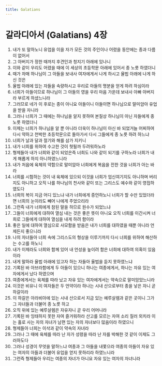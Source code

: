 ```yaml
---
title: Galatians
---
```


# 갈라디아서 (Galatians) 4장
1. 내가 또 말하노니 유업을 이을 자가 모든 것의 주인이나 어렸을 동안에는 종과 다름이 없어서
1. 그 아버지가 정한 때까지 후견인과 청지기 아래에 있나니
1. 이와 같이 우리도 어렸을 때에 이 세상의 초등학문 아래에 있어서 종 노릇 하였더니
1. 때가 차매 하나님이 그 아들을 보내사 여자에게서 나게 하시고 율법 아래에 나게 하신 것은
1. 율법 아래에 있는 자들을 속량하시고 우리로 아들의 명분을 얻게 하려 하심이라
1. 너희가 아들이므로 하나님이 그 아들의 영을 우리 마음 가운데 보내사 아빠 아버지라 부르게 하셨느니라
1. 그러므로 네가 이 후로는 종이 아니요 아들이니 아들이면 하나님으로 말미암아 유업을 받을 자니라
1. 그러나 너희가 그 때에는 하나님을 알지 못하여 본질상 하나님이 아닌 자들에게 종 노릇 하였더니
1. 이제는 너희가 하나님을 알 뿐 아니라 더욱이 하나님이 아신 바 되었거늘 어찌하여 다시 약하고 천박한 초등학문으로 돌아가서 다시 그들에게 종 노릇 하려 하느냐
1. 너희가 날과 달과 절기와 해를 삼가 지키니
1. 내가 너희를 위하여 수고한 것이 헛될까 두려워하노라
1. 형제들아 내가 너희와 같이 되었은즉 너희도 나와 같이 되기를 구하노라 너희가 내게 해롭게 하지 아니하였느니라
1. 내가 처음에 육체의 약함으로 말미암아 너희에게 복음을 전한 것을 너희가 아는 바라
1. 너희를 시험하는 것이 내 육체에 있으되 이것을 너희가 업신여기지도 아니하며 버리지도 아니하고 오직 나를 하나님의 천사와 같이 또는 그리스도 예수와 같이 영접하였도다
1. 너희의 복이 지금 어디 있느냐 내가 너희에게 증언하노니 너희가 할 수만 있었더라면 너희의 눈이라도 빼어 나에게 주었으리라
1. 그런즉 내가 너희에게 참된 말을 하므로 원수가 되었느냐
1. 그들이 너희에게 대하여 열심 내는 것은 좋은 뜻이 아니요 오직 너희를 이간시켜 너희로 그들에게 대하여 열심을 내게 하려 함이라
1. 좋은 일에 대하여 열심으로 사모함을 받음은 내가 너희를 대하였을 때뿐 아니라 언제든지 좋으니라
1. 나의 자녀들아 너희 속에 그리스도의 형상을 이루기까지 다시 너희를 위하여 해산하는 수고를 하노니
1. 내가 이제라도 너희와 함께 있어 내 언성을 높이려 함은 너희에 대하여 의혹이 있음이라
1. 내게 말하라 율법 아래에 있고자 하는 자들아 율법을 듣지 못하였느냐
1. 기록된 바 아브라함에게 두 아들이 있으니 하나는 여종에게서, 하나는 자유 있는 여자에게서 났다 하였으며
1. 여종에게서는 육체를 따라 났고 자유 있는 여자에게서는 약속으로 말미암았느니라
1. 이것은 비유니 이 여자들은 두 언약이라 하나는 시내 산으로부터 종을 낳은 자니 곧 하갈이라
1. 이 하갈은 아라비아에 있는 시내 산으로서 지금 있는 예루살렘과 같은 곳이니 그가 그 자녀들과 더불어 종 노릇 하고
1. 오직 위에 있는 예루살렘은 자유자니 곧 우리 어머니라
1. 기록된 바 잉태하지 못한 자여 즐거워하라 산고를 모르는 자여 소리 질러 외치라 이는 홀로 사는 자의 자녀가 남편 있는 자의 자녀보다 많음이라 하였으니
1. 형제들아 너희는 이삭과 같이 약속의 자녀라
1. 그러나 그 때에 육체를 따라 난 자가 성령을 따라 난 자를 박해한 것 같이 이제도 그러하도다
1. 그러나 성경이 무엇을 말하느냐 여종과 그 아들을 내쫓으라 여종의 아들이 자유 있는 여자의 아들과 더불어 유업을 얻지 못하리라 하였느니라
1. 그런즉 형제들아 우리는 여종의 자녀가 아니요 자유 있는 여자의 자녀니라